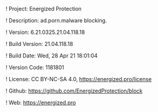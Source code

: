 ! Project: Energized Protection

! Description: ad.porn.malware blocking.

! Version: 6.21.0325.21.04.118.18

! Build Version: 21.04.118.18

! Build Date: Wed, 28 Apr 21 18:01:04

! Version Code: 1181801

! License: CC BY-NC-SA 4.0, https://energized.pro/license

! Github: https://github.com/EnergizedProtection/block

! Web: https://energized.pro
